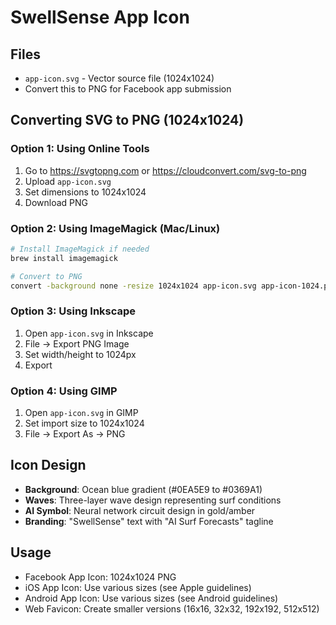 # SwellSense App Icon

## Files
- `app-icon.svg` - Vector source file (1024x1024)
- Convert this to PNG for Facebook app submission

## Converting SVG to PNG (1024x1024)

### Option 1: Using Online Tools
1. Go to https://svgtopng.com or https://cloudconvert.com/svg-to-png
2. Upload `app-icon.svg`
3. Set dimensions to 1024x1024
4. Download PNG

### Option 2: Using ImageMagick (Mac/Linux)
```bash
# Install ImageMagick if needed
brew install imagemagick

# Convert to PNG
convert -background none -resize 1024x1024 app-icon.svg app-icon-1024.png
```

### Option 3: Using Inkscape
1. Open `app-icon.svg` in Inkscape
2. File → Export PNG Image
3. Set width/height to 1024px
4. Export

### Option 4: Using GIMP
1. Open `app-icon.svg` in GIMP
2. Set import size to 1024x1024
3. File → Export As → PNG

## Icon Design
- **Background**: Ocean blue gradient (#0EA5E9 to #0369A1)
- **Waves**: Three-layer wave design representing surf conditions
- **AI Symbol**: Neural network circuit design in gold/amber
- **Branding**: "SwellSense" text with "AI Surf Forecasts" tagline

## Usage
- Facebook App Icon: 1024x1024 PNG
- iOS App Icon: Use various sizes (see Apple guidelines)
- Android App Icon: Use various sizes (see Android guidelines)
- Web Favicon: Create smaller versions (16x16, 32x32, 192x192, 512x512)
